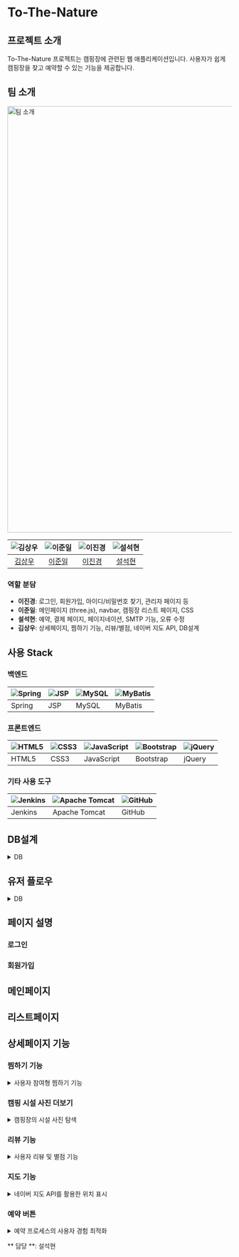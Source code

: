 # To-The-Nature

## 프로젝트 소개
To-The-Nature 프로젝트는 캠핑장에 관련된 웹 애플리케이션입니다. 사용자가 쉽게 캠핑장을 찾고 예약할 수 있는 기능을 제공합니다.

## 팀 소개
<img width="959" alt="팀 소개" src="https://github.com/xiexiehanoi/To-The-Nature/assets/123315364/98e4186c-6841-4618-9eb0-9319352ecc8c">



| ![김상우](https://github.com/xiexiehanoi.png?size=20) | ![이준일](https://github.com/GaleRhee.png?size=20) | ![이진경](https://github.com/w0wjk13.png?size=20) | ![설석현](https://github.com/tjftjrgus777.png?size=20) |
|:---------------------------------------------------:|:------------------------------------------------:|:------------------------------------------------:|:---------------------------------------------------:|
| [김상우](https://github.com/xiexiehanoi)             | [이준일](https://github.com/GaleRhee)             | [이진경](https://github.com/w0wjk13)               | [설석현](https://github.com/tjftjrgus777)             |

### 역할 분담
- **이진경**: 로그인, 회원가입, 아이디/비밀번호 찾기, 관리자 페이지 등
- **이준일**: 메인페이지 (three.js), navbar, 캠핑장 리스트 페이지, CSS
- **설석현**: 예약, 결제 페이지, 페이지네이션, SMTP 기능, 오류 수정
- **김상우**: 상세페이지, 찜하기 기능, 리뷰/별점, 네이버 지도 API, DB설계

## 사용 Stack

### 백엔드
| ![Spring](https://img.shields.io/badge/Spring-6DB33F?style=for-the-badge&logo=spring&logoColor=white) | ![JSP](https://img.shields.io/badge/Java-007396?style=for-the-badge&logo=java&logoColor=white) | ![MySQL](https://img.shields.io/badge/MySQL-4479A1?style=for-the-badge&logo=mysql&logoColor=white) | ![MyBatis](https://img.shields.io/badge/MyBatis-FF0000?style=for-the-badge&logo=mybatis&logoColor=white) |
| ----------------------------------------------------------------------------------------------------- | --------------------------------------------------------------------------------------------------- | -------------------------------------------------------------------------------------------------- | --------------------------------------------------------------------------------------------------- |
| Spring                                                                                                | JSP                                                                                          | MySQL                                                                                              | MyBatis                                                                                             |

### 프론트엔드
| ![HTML5](https://img.shields.io/badge/HTML5-E34F26?style=for-the-badge&logo=html5&logoColor=white) | ![CSS3](https://img.shields.io/badge/CSS3-1572B6?style=for-the-badge&logo=css3&logoColor=white) | ![JavaScript](https://img.shields.io/badge/JavaScript-F7DF1E?style=for-the-badge&logo=javascript&logoColor=black) | ![Bootstrap](https://img.shields.io/badge/Bootstrap-7952B3?style=for-the-badge&logo=bootstrap&logoColor=white) | ![jQuery](https://img.shields.io/badge/jQuery-0769AD?style=for-the-badge&logo=jquery&logoColor=white) |
| ----------------------------------------------------------------------------------------------------- | -------------------------------------------------------------------------------------------------- | -------------------------------------------------------------------------------------------------------- | ------------------------------------------------------------------------------------------------------- | ------------------------------------------------------------------------------------------------------ |
| HTML5                                                                                                 | CSS3                                                                                                | JavaScript                                                                                              | Bootstrap                                                                                               | jQuery                                                                                                  |

### 기타 사용 도구
| ![Jenkins](https://img.shields.io/badge/Jenkins-D24939?style=for-the-badge&logo=jenkins&logoColor=white) | ![Apache Tomcat](https://img.shields.io/badge/Apache%20Tomcat-F8DC75?style=for-the-badge&logo=apachetomcat&logoColor=black) | ![GitHub](https://img.shields.io/badge/GitHub-181717?style=for-the-badge&logo=github&logoColor=white) |
| ---------------------------------------------------------------------------------------------------------------- | -------------------------------------------------------------------------------------------------------- | --------------------------------------------------------------------------------------------------- |
| Jenkins                                                                                                          | Apache Tomcat                                                                                            | GitHub                                                                                               |


## DB설계
<details>
<summary>DB</summary>
<div markdown="1">

  ![image](https://github.com/xiexiehanoi/To-The-Nature/assets/123315364/dd2fe434-f6fd-4450-9d1f-6957aecc0224)

</div>
</details>




## 유저 플로우
<details>
<summary>DB</summary>
<div markdown="1">
  
  <img width="958" alt="userflow" src="https://github.com/xiexiehanoi/To-The-Nature/assets/123315364/d96dbbb9-98de-4e99-80c6-37ea0f89c80b">

</div>
</details>

## 페이지 설명

### 로그인
### 회원가입

## 메인페이지
## 리스트페이지

## 상세페이지 기능 

### 찜하기 기능
<details>
<summary>사용자 참여형 찜하기 기능</summary>
<br>
- 비로그인 상태에서는 찜하기 기능 이용 시 로그인 요청 알림창 표시<br>
- 로그인한 사용자는 찜하기 기능을 이용해 캠핑장을 찜할 수 있으며, 찜한 횟수가 Ajax형식을 통해 업데이트. 하트를 다시 클릭하면 찜이 해제되며, 찜한 횟수 감소
</details>

### 캠핑 시설 사진 더보기
<details>
<summary>캠핑장의 시설 사진 탐색</summary>
<br>
캠핑장의 다양한 시설 사진은 그리드 형식으로 제공. 기본적으로 5장의 사진이 표시되며, 'More' 버튼을 통해 추가 사진 로딩
</details>

### 리뷰 기능
<details>
<summary>사용자 리뷰 및 별점 기능</summary>
<br>
- 비로그인 상태에서 리뷰 작성 시 로그인 유도 알림창이 표시됩니다.<br>
- 로그인한 사용자만 리뷰를 작성 가능하며, 5점 만점의 별점 부여 기능<br>
- 전체 리뷰 수와 리뷰 별점의 평균을 계산하여 캠핑장의 평균 평점을 표시.
</details>

### 지도 기능
<details>
<summary>네이버 지도 API를 활용한 위치 표시</summary>
<br>
- 네이버 지도 API를 사용
- `camping_detail`에 저장된 좌표를 활용하여 캠핑장의 위치와 명칭, 상세 주소를 제공.
</details>

### 예약 버튼
<details>
<summary>예약 프로세스의 사용자 경험 최적화</summary>
<br>
- 비로그인 상태에서 예약 버튼 클릭 시 로그인 유도 알림창이 표시<br>
- 로그인한 사용자는 예약 버튼을 클릭하여 입실일, 퇴실일, 인원 수를 선택할 수 있으며, 총 숙박 일정과 총 금액이 자동으로 계산.
</details>

** 담당 **: 설석현
## 
